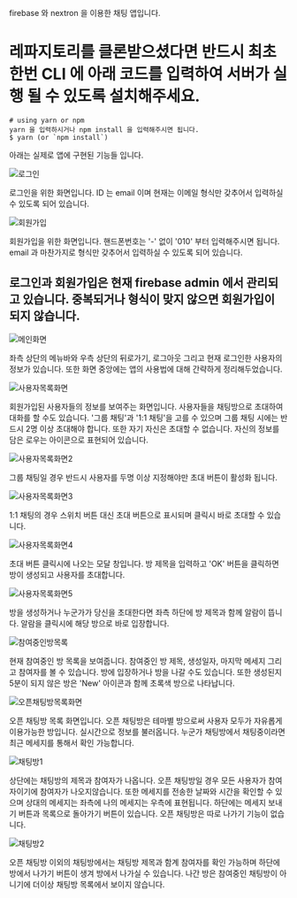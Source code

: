 firebase 와 nextron 을 이용한 채팅 앱입니다.

# 레파지토리를 클론받으셨다면 반드시 최초 한번 CLI 에 아래 코드를 입력하여 서버가 실행 될 수 있도록 설치해주세요.

```
# using yarn or npm
yarn 을 입력하시거나 npm install 을 입력해주시면 됩니다.
$ yarn (or `npm install`)
```

아래는 실제로 앱에 구현된 기능들 입니다.

![로그인](https://user-images.githubusercontent.com/53066347/216399968-852a4e59-861a-43fb-83ee-5de87f0b2cf0.png)

로그인을 위한 화면입니다. ID 는 email 이며 현재는 이메일 형식만 갖추어서 입력하실 수 있도록 되어 있습니다.

![회원가입](https://user-images.githubusercontent.com/53066347/216399986-74ce4e28-454d-418c-9545-314697bcb010.png)

회원가입을 위한 화면입니다. 핸드폰번호는 '-' 없이 '010' 부터 입력해주시면 됩니다. email 과 마찬가지로 형식만 갖추어서 입력하실 수 있도록 되어 있습니다.

## 로그인과 회원가입은 현재 firebase admin 에서 관리되고 있습니다. 중복되거나 형식이 맞지 않으면 회원가입이 되지 않습니다.

![메인화면](https://user-images.githubusercontent.com/53066347/216400015-07d65c17-f3e3-43fb-908a-647347e45dd6.png)

좌측 상단의 메뉴바와 우측 상단의 뒤로가기, 로그아웃 그리고 현재 로그인한 사용자의 정보가 있습니다. 또한 화면 중앙에는 앱의 사용법에 대해 간략하게 정리해두었습니다.

![사용자목록화면](https://user-images.githubusercontent.com/53066347/216400799-508e9dad-d737-48c6-be61-78477a414e81.png)

회원가입된 사용자들의 정보를 보여주는 화면입니다. 사용자들을 채팅방으로 초대하여 대화를 할 수도 있습니다. '그룹 채팅'과 '1:1 채팅'을 고를 수 있으며 그룹 채팅 시에는 반드시 2명 이상 초대해야 합니다. 또한 자기 자신은 초대할 수 없습니다. 자신의 정보를 담은 로우는 아이콘으로 표현되어 있습니다.

![사용자목록화면2](https://user-images.githubusercontent.com/53066347/216401256-7d34f1d9-b943-4daa-bd7b-a88ee24e9bfe.png)

그룹 채팅일 경우 반드시 사용자를 두명 이상 지정해야만 초대 버튼이 활성화 됩니다.

![사용자목록화면3](https://user-images.githubusercontent.com/53066347/216401441-de2b4949-e460-4954-9b6f-d0a015e0c04d.png)

1:1 채팅의 경우 스위치 버튼 대신 초대 버튼으로 표시되며 클릭시 바로 초대할 수 있습니다.

![사용자목록화면4](https://user-images.githubusercontent.com/53066347/216401619-53e10237-aac6-4f44-b3a7-b4c93e6ec196.png)

초대 버튼 클릭시에 나오는 모달 창입니다. 방 제목을 입력하고 'OK' 버튼을 클릭하면 방이 생성되고 사용자를 초대합니다.

![사용자목록화면5](https://user-images.githubusercontent.com/53066347/216401765-c9ddd81d-200a-423d-9a25-22a74145787c.png)

방을 생성하거나 누군가가 당신을 초대한다면 좌측 하단에 방 제목과 함께 알람이 뜹니다. 알람을 클릭시에 해당 방으로 바로 입장합니다.

![참여중인방목록](https://user-images.githubusercontent.com/53066347/216401978-803620a4-b42c-4331-b863-ca172828b8b1.png)

현재 참여중인 방 목록을 보여줍니다. 참여중인 방 제목, 생성일자, 마지막 메세지 그리고 참여자를 볼 수 있습니다. 방에 입장하거나 방을 나갈 수도 있습니다. 또한 생성된지 5분이 되지 않은 방은 'New' 아이콘과 함께 초록색 방으로 나타납니다.

![오픈채팅방목록화면](https://user-images.githubusercontent.com/53066347/216402413-01c442be-06d8-4a3d-a54f-a16c21f12c49.png)

오픈 채팅방 목록 화면입니다. 오픈 채팅방은 테마별 방으로써 사용자 모두가 자유롭게 이용가능한 방입니다. 실시간으로 정보를 불러옵니다. 누군가 채팅방에서 채팅중이라면 최근 메세지를 통해서 확인 가능합니다.

![채팅방1](https://user-images.githubusercontent.com/53066347/216402635-c4a9619b-2ee5-46a7-a788-cc8d93958265.png)

상단에는 채팅방의 제목과 참여자가 나옵니다. 오픈 채팅방일 경우 모든 사용자가 참여자이기에 참여자가 나오지않습니다. 또한 메세지를 전송한 날짜와 시간을 확인할 수 있으며 상대의 메세지는 좌측에 나의 메세지는 우측에 표현됩니다. 하단에는 메세지 보내기 버튼과 목록으로 돌아가기 버튼이 있습니다. 오픈 채팅방은 따로 나가기 기능이 없습니다.

![채팅방2](https://user-images.githubusercontent.com/53066347/216403120-c59cc2db-323c-4b32-8167-c06eb8170d57.png)

오픈 채팅방 이외의 채팅방에서는 채팅방 제목과 함계 참여자를 확인 가능하며 하단에 방에서 나가기 버튼이 생겨 방에서 나가실 수 있습니다.
나간 방은 참여중인 채팅방이 아니기에 더이상 채팅방 목록에서 보이지 않습니다.
